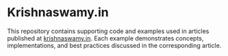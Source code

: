 # Krishnaswamy.in
This repository contains supporting code and examples used in articles published at [krishnaswamy.in](https://krishnaswamy.in). Each example demonstrates concepts, implementations, and best practices discussed in the corresponding article.